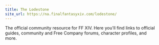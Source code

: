 ```yaml
---
title: The Lodestone
site_url: https://na.finalfantasyxiv.com/lodestone/
---
```

The official community resource for FF XIV. Here you'll find links to official guides, community and Free Company forums, character profiles, and more.